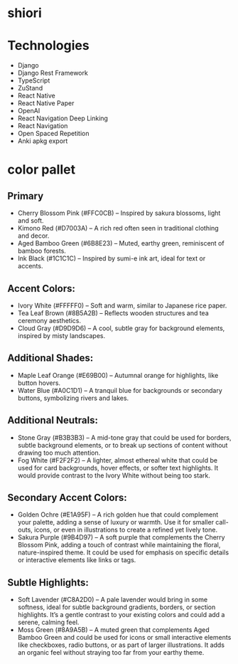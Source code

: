 # shiori
# Technologies
- Django
- Django Rest Framework
- TypeScript
- ZuStand
- React Native
- React Native Paper
- OpenAI
- React Navigation Deep Linking
- React Navigation
- Open Spaced Repetition
- Anki apkg export

# color pallet
## Primary
- Cherry Blossom Pink (#FFC0CB) – Inspired by sakura blossoms, light and soft.
- Kimono Red (#D7003A) – A rich red often seen in traditional clothing and decor.
- Aged Bamboo Green (#6B8E23) – Muted, earthy green, reminiscent of bamboo forests.
- Ink Black (#1C1C1C) – Inspired by sumi-e ink art, ideal for text or accents.

## Accent Colors:
- Ivory White (#FFFFF0) – Soft and warm, similar to Japanese rice paper.
- Tea Leaf Brown (#8B5A2B) – Reflects wooden structures and tea ceremony aesthetics.
- Cloud Gray (#D9D9D6) – A cool, subtle gray for background elements, inspired by misty landscapes.

## Additional Shades:
- Maple Leaf Orange (#E69B00) – Autumnal orange for highlights, like button hovers.
- Water Blue (#A0C1D1) – A tranquil blue for backgrounds or secondary buttons, symbolizing rivers and lakes.

## Additional Neutrals:

- Stone Gray (#B3B3B3) – A mid-tone gray that could be used for borders, subtle background elements, or to break up sections of content without drawing too much attention.
- Fog White (#F2F2F2) – A lighter, almost ethereal white that could be used for card backgrounds, hover effects, or softer text highlights. It would provide contrast to the Ivory White without being too stark.

## Secondary Accent Colors:

- Golden Ochre (#E1A95F) – A rich golden hue that could complement your palette, adding a sense of luxury or warmth. Use it for smaller call-outs, icons, or even in illustrations to create a refined yet lively tone.
- Sakura Purple (#9B4D97) – A soft purple that complements the Cherry Blossom Pink, adding a touch of contrast while maintaining the floral, nature-inspired theme. It could be used for emphasis on specific details or interactive elements like links or tags.

## Subtle Highlights:

- Soft Lavender (#C8A2D0) – A pale lavender would bring in some softness, ideal for subtle background gradients, borders, or section highlights. It’s a gentle contrast to your existing colors and could add a serene, calming feel.
- Moss Green (#8A9A5B) – A muted green that complements Aged Bamboo Green and could be used for icons or small interactive elements like checkboxes, radio buttons, or as part of larger illustrations. It adds an organic feel without straying too far from your earthy theme.
